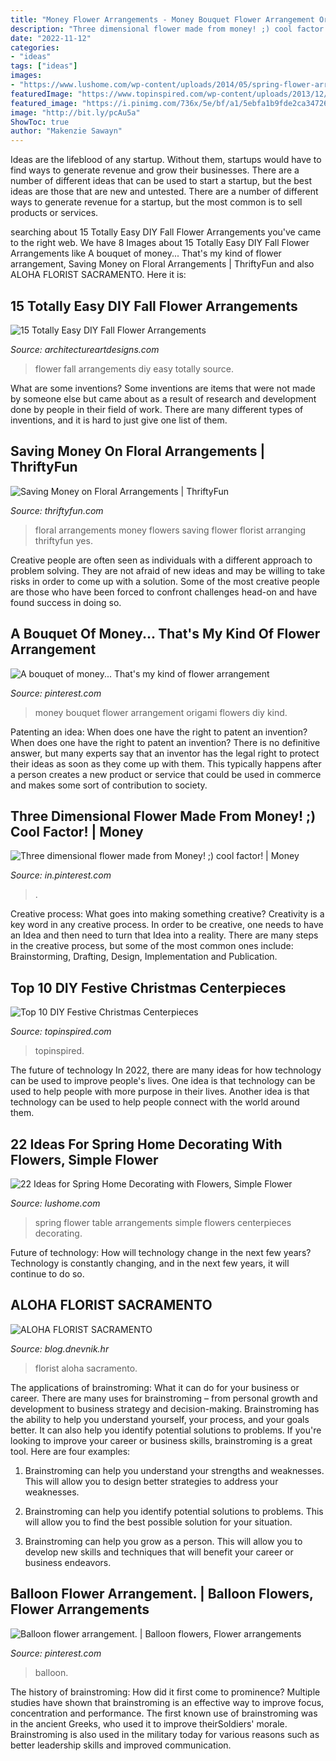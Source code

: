 ```yaml
---
title: "Money Flower Arrangements - Money Bouquet Flower Arrangement Origami Flowers Diy Kind"
description: "Three dimensional flower made from money! ;) cool factor!"
date: "2022-11-12"
categories:
- "ideas"
tags: ["ideas"]
images:
- "https://www.lushome.com/wp-content/uploads/2014/05/spring-flower-arrangements-gifts-table-centerpieces-3.jpg"
featuredImage: "https://www.topinspired.com/wp-content/uploads/2013/12/diy-festive-christmas-centerpieces_01.jpg"
featured_image: "https://i.pinimg.com/736x/5e/bf/a1/5ebfa1b9fde2ca34726a656e4cabe3e9--money-flowers-paper-flowers.jpg"
image: "http://bit.ly/pcAu5a"
ShowToc: true
author: "Makenzie Sawayn"
---
```



Ideas are the lifeblood of any startup. Without them, startups would have to find ways to generate revenue and grow their businesses. There are a number of different ideas that can be used to start a startup, but the best ideas are those that are new and untested. There are a number of different ways to generate revenue for a startup, but the most common is to sell products or services.

	

		
searching about 15 Totally Easy DIY Fall Flower Arrangements you've came to the right web. We have 8 Images about 15 Totally Easy DIY Fall Flower Arrangements like A bouquet of money... That&#039;s my kind of flower arrangement, Saving Money on Floral Arrangements | ThriftyFun and also ALOHA FLORIST SACRAMENTO. Here it is:
		
    
## 15 Totally Easy DIY Fall Flower Arrangements

<img loading=lazy src="https://www.architectureartdesigns.com/wp-content/uploads/2017/08/2-33-630x735.jpg" onerror="this.onerror=null;this.src='https://tse2.mm.bing.net/th?id=OIP.PSmxOl7dfpphRVurrQdLDgHaIp&amp;pid=15.1';" alt="15 Totally Easy DIY Fall Flower Arrangements">

_Source: architectureartdesigns.com_

>flower fall arrangements diy easy totally source. 

	

What are some inventions?
Some inventions are items that were not made by someone else but came about as a result of research and development done by people in their field of work. There are many different types of inventions, and it is hard to just give one list of them.

    
## Saving Money On Floral Arrangements | ThriftyFun

<img loading=lazy src="https://img.thrfun.com/img/088/547/floral_arrangements_l2.jpg" onerror="this.onerror=null;this.src='https://tse1.mm.bing.net/th?id=OIP.iflWXL5-uYSZXIcGOjKL1wHaLK&amp;pid=15.1';" alt="Saving Money on Floral Arrangements | ThriftyFun">

_Source: thriftyfun.com_

>floral arrangements money flowers saving flower florist arranging thriftyfun yes. 

	

Creative people are often seen as individuals with a different approach to problem solving. They are not afraid of new ideas and may be willing to take risks in order to come up with a solution. Some of the most creative people are those who have been forced to confront challenges head-on and have found success in doing so.

    
## A Bouquet Of Money... That&#039;s My Kind Of Flower Arrangement

<img loading=lazy src="https://i.pinimg.com/originals/b8/bc/4b/b8bc4b1fcb3150e8e4e9ddcd66c98bdd.jpg" onerror="this.onerror=null;this.src='https://tse1.mm.bing.net/th?id=OIP.7lXrwk3j3NMYTydeQw-rpwHaJ4&amp;pid=15.1';" alt="A bouquet of money... That&#039;s my kind of flower arrangement">

_Source: pinterest.com_

>money bouquet flower arrangement origami flowers diy kind. 

	

Patenting an idea: When does one have the right to patent an invention?
When does one have the right to patent an invention? There is no definitive answer, but many experts say that an inventor has the legal right to protect their ideas as soon as they come up with them. This typically happens after a person creates a new product or service that could be used in commerce and makes some sort of contribution to society.

    
## Three Dimensional Flower Made From Money! ;) Cool Factor! | Money

<img loading=lazy src="https://i.pinimg.com/736x/5e/bf/a1/5ebfa1b9fde2ca34726a656e4cabe3e9--money-flowers-paper-flowers.jpg" onerror="this.onerror=null;this.src='https://tse4.mm.bing.net/th?id=OIP.Umm17Nlh3cXa6sdZ0waBWgHaHa&amp;pid=15.1';" alt="Three dimensional flower made from Money! ;) cool factor! | Money">

_Source: in.pinterest.com_

>. 

	

Creative process: What goes into making something creative?
Creativity is a key word in any creative process. In order to be creative, one needs to have an Idea and then need to turn that Idea into a reality. There are many steps in the creative process, but some of the most common ones include: Brainstorming, Drafting, Design, Implementation and Publication.

    
## Top 10 DIY Festive Christmas Centerpieces

<img loading=lazy src="https://www.topinspired.com/wp-content/uploads/2013/12/diy-festive-christmas-centerpieces_01.jpg" onerror="this.onerror=null;this.src='https://tse1.mm.bing.net/th?id=OIP.iejzWuGdXQEwennleXSHDgHaIp&amp;pid=15.1';" alt="Top 10 DIY Festive Christmas Centerpieces">

_Source: topinspired.com_

>topinspired. 

	

The future of technology
In 2022, there are many ideas for how technology can be used to improve people's lives. One idea is that technology can be used to help people with more purpose in their lives. Another idea is that technology can be used to help people connect with the world around them.

    
## 22 Ideas For Spring Home Decorating With Flowers, Simple Flower

<img loading=lazy src="https://www.lushome.com/wp-content/uploads/2014/05/spring-flower-arrangements-gifts-table-centerpieces-3.jpg" onerror="this.onerror=null;this.src='https://tse1.mm.bing.net/th?id=OIP.fLqzYI-EFzh8ClWG3PDm5AAAAA&amp;pid=15.1';" alt="22 Ideas for Spring Home Decorating with Flowers, Simple Flower">

_Source: lushome.com_

>spring flower table arrangements simple flowers centerpieces decorating. 

	

Future of technology: How will technology change in the next few years?
Technology is constantly changing, and in the next few years, it will continue to do so.

    
## ALOHA FLORIST SACRAMENTO

<img loading=lazy src="http://bit.ly/pcAu5a" onerror="this.onerror=null;this.src='https://tse2.mm.bing.net/th?id=OIP.EzBhebizNEl-U1fLw8aUOQAAAA&amp;pid=15.1';" alt="ALOHA FLORIST SACRAMENTO">

_Source: blog.dnevnik.hr_

>florist aloha sacramento. 

	

The applications of brainstroming: What it can do for your business or career.
There are many uses for brainstroming – from personal growth and development to business strategy and decision-making. Brainstroming has the ability to help you understand yourself, your process, and your goals better. It can also help you identify potential solutions to problems.
If you're looking to improve your career or business skills, brainstroming is a great tool. Here are four examples:

1) Brainstroming can help you understand your strengths and weaknesses. This will allow you to design better strategies to address your weaknesses.

2) Brainstroming can help you identify potential solutions to problems. This will allow you to find the best possible solution for your situation.

3) Brainstroming can help you grow as a person. This will allow you to develop new skills and techniques that will benefit your career or business endeavors.

    
## Balloon Flower Arrangement. | Balloon Flowers, Flower Arrangements

<img loading=lazy src="https://i.pinimg.com/736x/87/68/9b/87689bbeb8da8c809b8276d463f518db.jpg" onerror="this.onerror=null;this.src='https://tse2.mm.bing.net/th?id=OIP.V7HxdA-pRGJYZmWG66XwpwHaJ3&amp;pid=15.1';" alt="Balloon flower arrangement. | Balloon flowers, Flower arrangements">

_Source: pinterest.com_

>balloon. 

	

The history of brainstroming: How did it first come to prominence?
Multiple studies have shown that brainstroming is an effective way to improve focus, concentration and performance. The first known use of brainstroming was in the ancient Greeks, who used it to improve theirSoldiers' morale. Brainstroming is also used in the military today for various reasons such as better leadership skills and improved communication.

